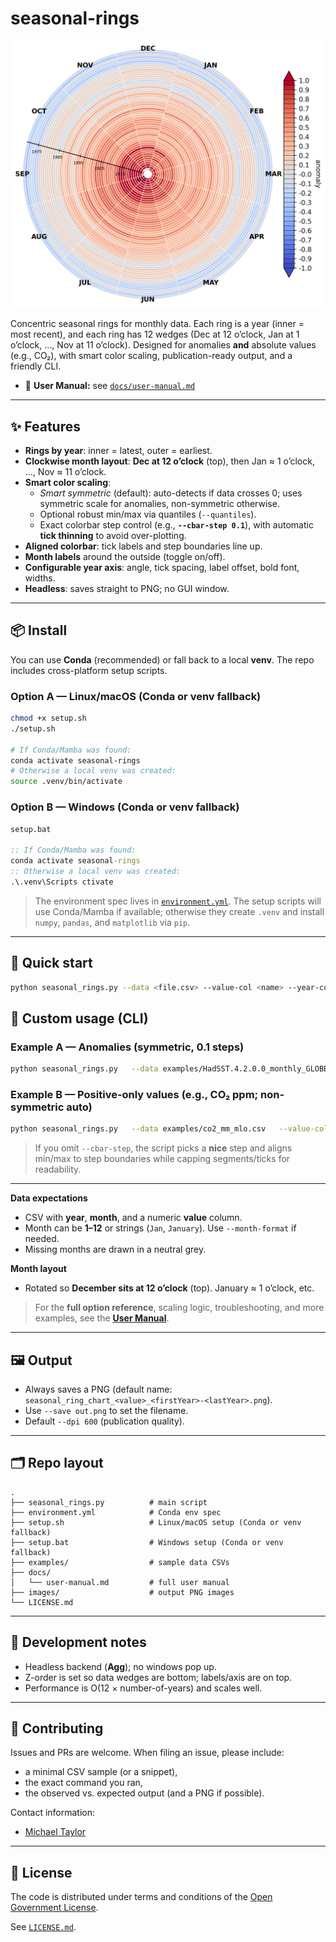 # seasonal-rings

![image](https://github.com/patternizer/seasonal-rings/blob/main/images/seasonal_ring_chart_anomaly_1970-2025.png)

Concentric seasonal rings for monthly data. Each ring is a year (inner = most recent), and each ring has 12 wedges (Dec at 12 o’clock, Jan at 1 o’clock, …, Nov at 11 o’clock). Designed for anomalies **and** absolute values (e.g., CO₂), with smart color scaling, publication-ready output, and a friendly CLI.

- 📄 **User Manual:** see [`docs/user-manual.md`](docs/user-manual.md)

---

## ✨ Features

- **Rings by year**: inner = latest, outer = earliest.  
- **Clockwise month layout**: **Dec at 12 o’clock** (top), then Jan ≈ 1 o’clock, …, Nov ≈ 11 o’clock.  
- **Smart color scaling**:
  - *Smart symmetric* (default): auto-detects if data crosses 0; uses symmetric scale for anomalies, non-symmetric otherwise.
  - Optional robust min/max via quantiles (`--quantiles`).
  - Exact colorbar step control (e.g., **`--cbar-step 0.1`**), with automatic **tick thinning** to avoid over-plotting.
- **Aligned colorbar**: tick labels and step boundaries line up.
- **Month labels** around the outside (toggle on/off).
- **Configurable year axis**: angle, tick spacing, label offset, bold font, widths.
- **Headless**: saves straight to PNG; no GUI window.

---

## 📦 Install

You can use **Conda** (recommended) or fall back to a local **venv**. The repo includes cross-platform setup scripts.

### Option A — Linux/macOS (Conda or venv fallback)

```bash
chmod +x setup.sh
./setup.sh

# If Conda/Mamba was found:
conda activate seasonal-rings
# Otherwise a local venv was created:
source .venv/bin/activate
```

### Option B — Windows (Conda or venv fallback)

```bat
setup.bat

:: If Conda/Mamba was found:
conda activate seasonal-rings
:: Otherwise a local venv was created:
.\.venv\Scripts ctivate
```

> The environment spec lives in [`environment.yml`](environment.yml). The setup scripts will use Conda/Mamba if available; otherwise they create `.venv` and install `numpy`, `pandas`, and `matplotlib` via `pip`.

---

## 🚀 Quick start


```bash
python seasonal_rings.py --data <file.csv> --value-col <name> --year-col <name> --month-col <name> [options]
```

## 🧭 Custom usage (CLI)

### Example A — Anomalies (symmetric, 0.1 steps)

```bash
python seasonal_rings.py   --data examples/HadSST.4.2.0.0_monthly_GLOBE.csv   --value-col anomaly --year-col year --month-col month   --year-min 1970 --year-max 2025   --title "Global SST anomaly (HadSST4)"   --hide-center-label --month-labels   --year-axis-angle-deg 165 --year-label-step 10   --cbar-step 0.1 --cbar-shrink 0.8 --cbar-fraction 0.045 --cbar-pad 0.03   --year-label-fontsize 6 --year-label-weight bold --year-label-offset 0.22   --year-axis-linewidth 1.4 --year-tick-width 1.4 --year-tick-length 0.10
```

### Example B — Positive-only values (e.g., CO₂ ppm; non-symmetric auto)

```bash
python seasonal_rings.py   --data examples/co2_mm_mlo.csv   --value-col average --year-col year --month-col month   --year-min 1970 --year-max 2025   --title "Mauna Loa CO₂ (ppm)"   --hide-center-label --month-labels   --year-axis-angle-deg 165 --year-label-step 10   --cbar-shrink 0.6 --cbar-fraction 0.05 --cbar-pad 0.03   --year-label-fontsize 8 --year-label-weight bold --year-label-offset 0.20   --year-axis-linewidth 1.2 --year-tick-width 1.2 --year-tick-length 0.10
```

> If you omit `--cbar-step`, the script picks a **nice** step and aligns min/max to step boundaries while capping segments/ticks for readability.

---

**Data expectations**

- CSV with **year**, **month**, and a numeric **value** column.  
- Month can be **1–12** or strings (`Jan`, `January`). Use `--month-format` if needed.  
- Missing months are drawn in a neutral grey.

**Month layout**

- Rotated so **December sits at 12 o’clock** (top). January ≈ 1 o’clock, etc.

> For the **full option reference**, scaling logic, troubleshooting, and more examples, see the **[User Manual](docs/user-manual.md)**.

---

## 🖼 Output

- Always saves a PNG (default name: `seasonal_ring_chart_<value>_<firstYear>-<lastYear>.png`).  
- Use `--save out.png` to set the filename.  
- Default `--dpi 600` (publication quality).

---

## 🗂 Repo layout

```
.
├── seasonal_rings.py          # main script
├── environment.yml            # Conda env spec
├── setup.sh                   # Linux/macOS setup (Conda or venv fallback)
├── setup.bat                  # Windows setup (Conda or venv fallback)
├── examples/                  # sample data CSVs
├── docs/
│   └── user-manual.md         # full user manual
├── images/                    # output PNG images
└── LICENSE.md
```

---

## 🧪 Development notes

- Headless backend (**Agg**); no windows pop up.  
- Z-order is set so data wedges are bottom; labels/axis are on top.  
- Performance is O(12 × number-of-years) and scales well.

---

## 🤝 Contributing

Issues and PRs are welcome. When filing an issue, please include:

- a minimal CSV sample (or a snippet),
- the exact command you ran,
- the observed vs. expected output (and a PNG if possible).

 Contact information:

* [Michael Taylor](michael.taylor@cefas.gov.uk)

---

## 📄 License

The code is distributed under terms and conditions of the [Open Government License](http://www.nationalarchives.gov.uk/doc/open-government-licence/version/3/).

See [`LICENSE.md`](LICENSE.md).
